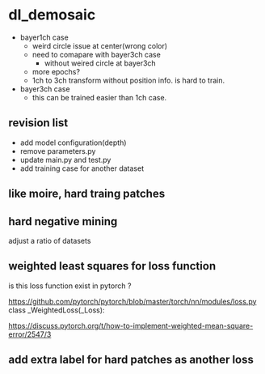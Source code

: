 # dl_demosaic

* bayer1ch case  
  * weird circle issue at center(wrong color)  
  * need to comapare with bayer3ch case  
    * without weired circle at bayer3ch
  * more epochs?   
  * 1ch to 3ch transform without position info. is hard to train.   
* bayer3ch case
  * this can be trained easier than 1ch case.  

## revision list  
 * add model configuration(depth)  
 * remove parameters.py  
 * update main.py and test.py  
 * add training case for another dataset  
 
## like moire, hard traing patches

## hard negative mining
 adjust a ratio of datasets 
 
## weighted least squares for loss function
 is this loss function exist in pytorch ?

https://github.com/pytorch/pytorch/blob/master/torch/nn/modules/loss.py  
class _WeightedLoss(_Loss):  

https://discuss.pytorch.org/t/how-to-implement-weighted-mean-square-error/2547/3  

## add extra label for hard patches as another loss
